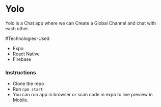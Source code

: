 # Yolo

Yolo is a Chat app where we can Create a Global Channel and chat with each other.

#Technologies-Used

- Expo
- React Native
- Firebase

### Instructions

- Clone the repo
- Run `npm start`
- You can run app in browser or scan code in expo to live preview in Mobile.
